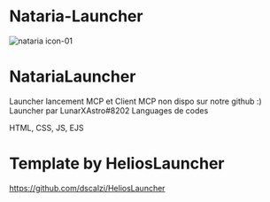 # Nataria-Launcher

![nataria icon-01](https://user-images.githubusercontent.com/102141225/159436652-a209ec0e-1e6d-4e85-a9a2-5ff8ffd89f99.png)


# NatariaLauncher

Launcher lancement MCP et Client MCP non dispo sur notre github :)
Launcher par LunarXAstro#8202
Languages de codes

HTML, CSS, JS, EJS

# Template by HeliosLauncher

https://github.com/dscalzi/HeliosLauncher

